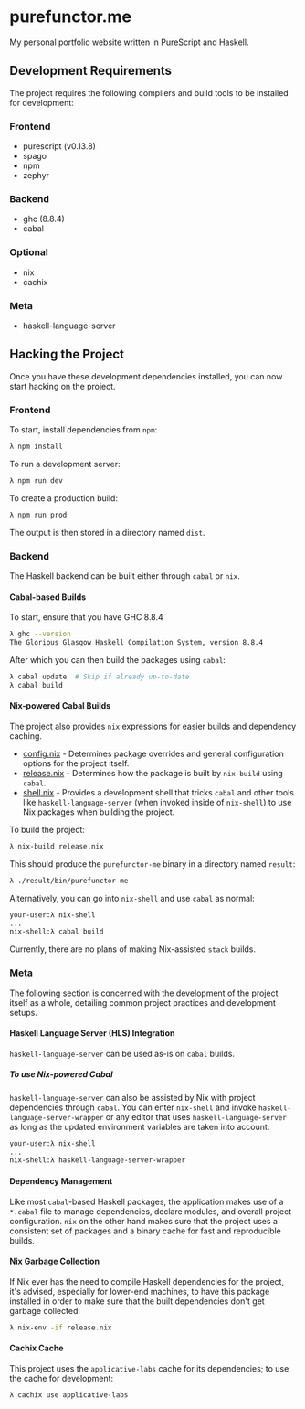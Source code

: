 # purefunctor.me
My personal portfolio website written in PureScript and Haskell.

## Development Requirements
The project requires the following compilers and build tools to be installed for development:

### Frontend
* purescript (v0.13.8)
* spago
* npm
* zephyr

### Backend
* ghc (8.8.4)
* cabal

### Optional
* nix
* cachix

### Meta
* haskell-language-server

## Hacking the Project
Once you have these development dependencies installed, you can now start hacking on the project.

### Frontend
To start, install dependencies from `npm`:
```sh
λ npm install
```

To run a development server:
```sh
λ npm run dev
```

To create a production build:
```sh
λ npm run prod
```
The output is then stored in a directory named `dist`.

### Backend
The Haskell backend can be built either through `cabal` or `nix`.

#### Cabal-based Builds
To start, ensure that you have GHC 8.8.4
```sh
λ ghc --version
The Glorious Glasgow Haskell Compilation System, version 8.8.4
```

After which you can then build the packages using `cabal`:
```sh
λ cabal update  # Skip if already up-to-date
λ cabal build
```

#### Nix-powered Cabal Builds
The project also provides `nix` expressions for easier builds and dependency caching.
* [config.nix](./config.nix) - Determines package overrides and general configuration options for the project itself.
* [release.nix](./release.nix) - Determines how the package is built by `nix-build` using `cabal`.
* [shell.nix](./shell.nix) - Provides a development shell that tricks `cabal` and other tools like `haskell-language-server` (when invoked inside of `nix-shell`) to use Nix packages when building the project.

To build the project:
```sh
λ nix-build release.nix
```

This should produce the `purefunctor-me` binary in a directory named `result`:
```sh
λ ./result/bin/purefunctor-me
```

Alternatively, you can go into `nix-shell` and use `cabal` as normal:
```sh
your-user:λ nix-shell
...
nix-shell:λ cabal build
```

Currently, there are no plans of making Nix-assisted `stack` builds.

### Meta
The following section is concerned with the development of the project itself as a whole, detailing common project practices and development setups.

#### Haskell Language Server (HLS) Integration
`haskell-language-server` can be used as-is on `cabal` builds.

##### To use Nix-powered Cabal
`haskell-language-server` can also be assisted by Nix with project dependencies through `cabal`. You can enter `nix-shell` and invoke `haskell-language-server-wrapper` or any editor that uses `haskell-language-server` as long as the updated environment variables are taken into account:
```sh
your-user:λ nix-shell
...
nix-shell:λ haskell-language-server-wrapper
```

#### Dependency Management
Like most `cabal`-based Haskell packages, the application makes use of a `*.cabal` file to manage dependencies, declare modules, and overall project configuration. `nix` on the other hand makes sure that the project uses a consistent set of packages and a binary cache for fast and reproducible builds.

#### Nix Garbage Collection
If Nix ever has the need to compile Haskell dependencies for the project, it's advised, especially for lower-end machines, to have this package installed in order to make sure that the built dependencies don't get garbage collected:
```sh
λ nix-env -if release.nix
```

#### Cachix Cache
This project uses the `applicative-labs` cache for its dependencies; to use the cache for development:
```sh
λ cachix use applicative-labs
```
